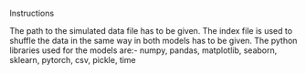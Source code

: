 Instructions

The path to the simulated data file has to be given. 
The index file is used to shuffle the data in the same way in  both models has to be given.
The python libraries used for the models are:- numpy, pandas, matplotlib, seaborn, sklearn, pytorch, csv, pickle, time
